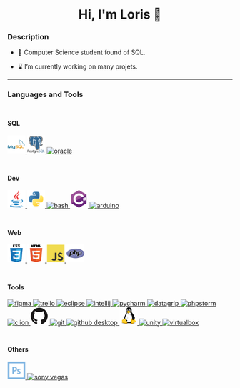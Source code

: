 <h1 align="center">Hi, I'm Loris 🥷</h1>

<h3 align="left">Description</h3>

- 💫 Computer Science student found of SQL.

- ⌛ I’m currently working on many projets.

***

<h3 align="left">Languages and Tools</h3>
<p align="left"> 
    <div style="padding-top: 10px">
        <h4>SQL</h4>
        <p>
            <a href="https://www.mysql.com/" target="_blank" rel="noreferrer"> 
                <img src="https://raw.githubusercontent.com/devicons/devicon/master/icons/mysql/mysql-original-wordmark.svg" alt="mysql" width="40" height="40"/> 
            </a> 
            <a href="https://www.postgresql.org/" target="_blank" rel="noreferrer">
                <img src="https://raw.githubusercontent.com/devicons/devicon/master/icons/postgresql/postgresql-original-wordmark.svg" alt="postgresql" width="40" height="40"/>
            </a>
            <a href="https://www.oracle.com/" target="_blank" rel="noreferrer">
                <img src="https://www.vectorlogo.zone/logos/oracle/oracle-icon.svg" alt="oracle" width="40" height="40"/>
            </a>
        </p>
    </div>
    <div style="padding-top: 10px">
        <h4>Dev</h4>
        <p>
            <a href="https://www.java.com" target="_blank" rel="noreferrer"> 
                <img src="https://raw.githubusercontent.com/devicons/devicon/master/icons/java/java-original.svg" alt="java" width="40" height="40"/> 
            </a>
            <a href="https://www.python.org" target="_blank" rel="noreferrer"> 
                <img src="https://raw.githubusercontent.com/devicons/devicon/master/icons/python/python-original.svg" alt="python" width="40" height="40"/> 
            </a> 
            <a href="https://www.gnu.org/software/bash/" target="_blank" rel="noreferrer"> 
                <img src="https://www.vectorlogo.zone/logos/gnu_bash/gnu_bash-icon.svg" alt="bash" width="40" height="40"/>
            </a> 
            <a href="https://www.w3schools.com/cs/" target="_blank" rel="noreferrer"> 
                <img src="https://raw.githubusercontent.com/devicons/devicon/master/icons/csharp/csharp-original.svg" alt="csharp" width="40" height="40"/> 
            </a>
            <a href="https://www.arduino.cc/" target="_blank" rel="noreferrer"> 
                <img src="https://www.vectorlogo.zone/logos/arduino/arduino-icon.svg" alt="arduino" width="40" height="40"/>
            </a>
        </p>
    </div>
    <div style="padding-top: 10px">
        <h4>Web</h4>
        <p>
            <a href="https://www.w3schools.com/css/" target="_blank" rel="noreferrer"> 
                <img src="https://raw.githubusercontent.com/devicons/devicon/master/icons/css3/css3-original-wordmark.svg" alt="css3" width="40" height="40"/> 
            </a>
            <a href="https://www.w3.org/html/" target="_blank" rel="noreferrer"> 
                <img src="https://raw.githubusercontent.com/devicons/devicon/master/icons/html5/html5-original-wordmark.svg" alt="html5" width="40" height="40"/> 
            </a> 
            <a href="https://www.javascript.com/" target="_blank" rel="noreferrer">
                <img src="https://raw.githubusercontent.com/devicons/devicon/master/icons/javascript/javascript-original.svg" alt="javascript" width="40" height="40"/>
            </a>
            <a href="https://www.php.net" target="_blank" rel="noreferrer"> 
                <img src="https://raw.githubusercontent.com/devicons/devicon/master/icons/php/php-original.svg" alt="php" width="40" height="40"/>
            </a> 
        </p>
    </div>
    <div style="padding-top: 10px">
        <h4>Tools</h4>
        <p>
            <a href="https://www.figma.com/" target="_blank" rel="noreferrer"> 
                <img src="https://www.vectorlogo.zone/logos/figma/figma-icon.svg" alt="figma" width="40" height="40"/> 
            </a> 
            <a href="https://www.trello.com/" target="_blank" rel="noreferrer"> 
                <img src="https://www.vectorlogo.zone/logos/trello/trello-icon.svg" alt="trello" width="40" height="40"/>
            </a>
            <a href="https://www.eclipse.org/ide/" target="_blank" rel="noreferrer"> 
                <img src="https://www.vectorlogo.zone/logos/eclipse/eclipse-icon.svg" alt="eclipse" width="40" height="40"/>
            </a>
            <a href="https://www.jetbrains.com/idea/" target="_blank" rel="noreferrer"> 
                <img src="https://seeklogo.com/images/I/intellij-idea-logo-F0395EF783-seeklogo.com.png" alt="intellij" width="40" height="40"/>
            </a>
            <a href="https://www.jetbrains.com/pycharm/" target="_blank" rel="noreferrer"> 
                <img src="https://seeklogo.com/images/P/pycharm-logo-51B1427388-seeklogo.com.png" alt="pycharm" width="40" height="40"/>
            </a>
            <a href="https://www.jetbrains.com/datagrip/" target="_blank" rel="noreferrer"> 
                <img src="https://seeklogo.com/images/D/datagrip-logo-4FA88EDFAF-seeklogo.com.png" alt="datagrip" width="40" height="40"/>
            </a>
            <a href="https://www.jetbrains.com/phpstorm" target="_blank" rel="noreferrer"> 
                <img src="https://seeklogo.com/images/P/phpstorm-logo-220B633CDA-seeklogo.com.png" alt="phpstorm" width="40" height="40"/>
            </a>
            <a href="https://www.jetbrains.com/clion" target="_blank" rel="noreferrer"> 
                <img src="https://seeklogo.com/images/C/clion-logo-7874C69D7F-seeklogo.com.png" alt="clion" width="40" height="40"/>
            </a>
            <a href="https://github.com/" target="_blank" rel="noreferrer"> 
                <img src="https://raw.githubusercontent.com/devicons/devicon/master/icons/github/github-original.svg" alt="github" width="40" height="40"/>
            </a>
            <a href="https://git-scm.com/" target="_blank" rel="noreferrer"> 
                <img src="https://www.vectorlogo.zone/logos/git-scm/git-scm-icon.svg" alt="git" width="40" height="40"/> 
            </a>
            <a href="https://desktop.github.com/" target="_blank" rel="noreferrer"> 
                <img src="https://desktop.github.com/images/desktop-icon.svg" alt="github desktop" width="40" height="40"/>
            </a>
            <a href="https://www.linux.org/" target="_blank" rel="noreferrer"> 
                <img src="https://raw.githubusercontent.com/devicons/devicon/master/icons/linux/linux-original.svg" alt="linux" width="40" height="40"/> 
            </a>
            <a href="https://unity.com/" target="_blank" rel="noreferrer"> 
                <img src="https://www.vectorlogo.zone/logos/unity3d/unity3d-icon.svg" alt="unity" width="40" height="40"/> 
            </a> 
            <a href="https://www.virtualbox.org/" target="_blank" rel="noreferrer"> 
                <img src="https://www.vectorlogo.zone/logos/virtualbox/virtualbox-icon.svg" alt="virtualbox" width="40" height="40"/>
            </a>
        </p>
    </div>
    <div style="padding-top: 10px">
        <h4>Others</h4>
        <p>
            <a href="https://www.adobe.com/products/photoshop.html" target="_blank" rel="noreferrer"> 
                <img src="https://raw.githubusercontent.com/devicons/devicon/master/icons/photoshop/photoshop-line.svg" alt="photoshop" width="40" height="40"/> 
            </a> 
            <a href="https://www.vegascreativesoftware.com/fr/vegas-pro/" target="_blank" rel="noreferrer"> 
                <img src="https://uxwing.com/wp-content/themes/uxwing/download/brands-and-social-media/sony-vegas-logo-icon.png" alt="sony vegas" width="40" height="40"/>
            </a>
        </p>
    </div>
</p>
